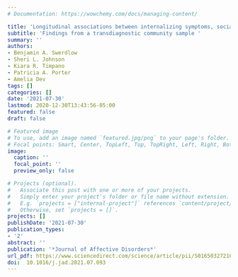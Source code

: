 ```yaml
---
# Documentation: https://wowchemy.com/docs/managing-content/

title: 'Longitudinal associations between internalizing symptoms, social behavior, and social perceptions in the initial months of the COVID-19 pandemic'
subtitle: 'Findings from a transdiagnostic community sample '
summary: ''
authors:
- Benjamin A. Swerdlow
- Sheri L. Johnson
- Kiara R. Timpano
- Patricia A. Porter
- Amelia Dev
tags: []
categories: []
date: '2021-07-30'
lastmod: 2020-12-30T13:43:56-05:00
featured: false
draft: false

# Featured image
# To use, add an image named `featured.jpg/png` to your page's folder.
# Focal points: Smart, Center, TopLeft, Top, TopRight, Left, Right, BottomLeft, Bottom, BottomRight.
image:
  caption: ''
  focal_point: ''
  preview_only: false

# Projects (optional).
#   Associate this post with one or more of your projects.
#   Simply enter your project's folder or file name without extension.
#   E.g. `projects = ["internal-project"]` references `content/project/deep-learning/index.md`.
#   Otherwise, set `projects = []`.
projects: []
publishDate: '2021-07-30'
publication_types:
- '2'
abstract: ''
publication: '*Journal of Affective Disorders*'
url_pdf: https://www.sciencedirect.com/science/article/pii/S0165032721007722?via%3Dihub
doi:  10.1016/j.jad.2021.07.093 
---
```

